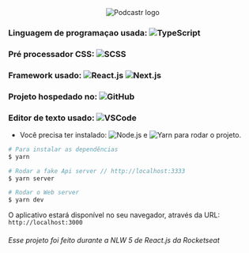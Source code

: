 <div align="center">
  <img src="https://user-images.githubusercontent.com/72228497/115728450-e76d0d80-a35a-11eb-893e-26180ad3eeb1.png" alt="Podcastr logo">
</div>

### Linguagem de programaçao usada: ![TypeScript](https://img.shields.io/badge/-TypeScript-%232b7489?style=flat-square&logo=TypeScript&logoColor=ffffff)
### Pré processador CSS: ![SCSS](http://img.shields.io/badge/-SCSS-CD6799?style=flat-square&logo=SASS&logoColor=ffffff)
### Framework usado: ![React.js](https://img.shields.io/badge/-React.js-11232a?style=flat-square&logo=React) ![Next.js](https://img.shields.io/badge/-Next.js-DCDCDC?style=flat-square&logo=next.js&logoColor=000)
### Projeto hospedado no: ![GitHub](https://img.shields.io/badge/-GitHub-181717?style=flat-square&logo=github)
### Editor de texto usado: ![VSCode](http://img.shields.io/badge/-VS%20Code-007ACC?style=flat-square&logo=visual-studio-code&logoColor=ffffff)

- Você precisa ter instalado: ![Node.js](https://img.shields.io/badge/-Node.js-%23303030?style=flat-square&logo=Node.js&logoColor=3C873A) e ![Yarn](https://img.shields.io/badge/-Yarn-%23DCDCDC?style=flat-square&logo=yarn&logoColor=117cad) para rodar o projeto.

```bash
# Para instalar as dependências
$ yarn

# Rodar a fake Api server // http://localhost:3333
$ yarn server

# Rodar o Web server
$ yarn dev
```

O aplicativo estará disponível no seu navegador, através da URL: `http://localhost:3000`

###### Esse projeto foi feito durante a NLW 5 de React.js da Rocketseat
